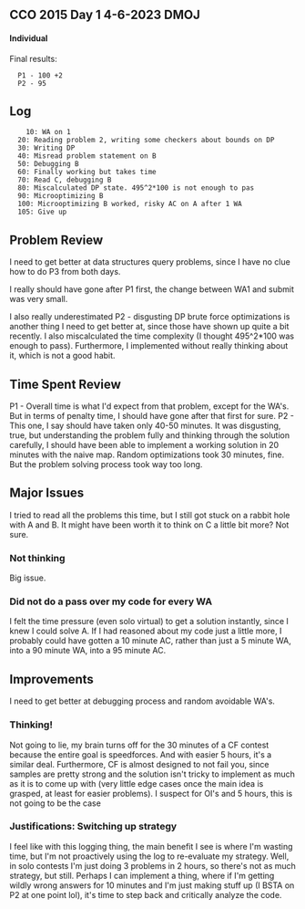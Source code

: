 ## CCO 2015 Day 1 4-6-2023 DMOJ
#### Individual
Final results:
```
  P1 - 100 +2
  P2 - 95
```

## Log


```
	10: WA on 1
  20: Reading problem 2, writing some checkers about bounds on DP
  30: Writing DP
  40: Misread problem statement on B
  50: Debugging B
  60: Finally working but takes time
  70: Read C, debugging B
  80: Miscalculated DP state. 495^2*100 is not enough to pas
  90: Microoptimizing B
  100: Microoptimizing B worked, risky AC on A after 1 WA
  105: Give up
```

## Problem Review

I need to get better at data structures query problems, since I have no clue how to do P3 from both days.

I really should have gone after P1 first, the change between WA1 and submit was very small.

I also really underestimated P2 - disgusting DP brute force optimizations is another thing I need to get better at, since those have shown up
quite a bit recently. I also miscalculated the time complexity (I thought 495^2*100 was enough to pass). Furthermore, I implemented without really thinking about it,
which is not a good habit.

## Time Spent Review

P1 - Overall time is what I'd expect from that problem, except for the WA's. But in terms of penalty time, I should have gone after that first for sure.
P2 - This one, I say should have taken only 40-50 minutes. It was disgusting, true, but understanding the problem fully and thinking through the solution carefully, I should have been able to implement a working solution in 20 minutes with the naive map. Random optimizations took 30 minutes, fine. But the problem solving process took way too long.

## Major Issues

I tried to read all the problems this time, but I still got stuck on a rabbit hole with A and B. It might have been worth it to think on C a little bit more? Not sure.

### Not thinking

Big issue.

### Did not do a pass over my code for every WA

I felt the time pressure (even solo virtual) to get a solution instantly, since I knew I could solve A. If I had reasoned about my code just a little more, I probably could have gotten a 10 minute AC, rather than just a 5 minute WA, into a 90 minute WA, into a 95 minute AC.  

## Improvements

I need to get better at debugging process and random avoidable WA's.

### Thinking!

Not going to lie, my brain turns off for the 30 minutes of a CF contest because the entire goal is speedforces. And with easier 5 hours, it's a similar deal. Furthermore, CF is almost designed to not fail you, since samples are pretty strong and the solution isn't tricky to implement as much as it is to come up with (very little edge cases once the main idea is grasped, at least for easier problems). I suspect for OI's and 5 hours, this is not going to be the case

### Justifications: Switching up strategy

I feel like with this logging thing, the main benefit I see is where I'm wasting time, but I'm not proactively using the log to re-evaluate my strategy. Well, in solo contests I'm just doing 3 problems in 2 hours, so there's not as much strategy, but still. Perhaps I can implement a thing, where if I'm getting wildly wrong answers for 10 minutes and I'm just making stuff up (I BSTA on P2 at one point lol), it's time to step back and critically analyze the code.
